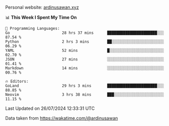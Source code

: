 Personal website: [ardinusawan.xyz](https://ardinusawan.xyz)

<!--START_SECTION:waka-->
📊 **This Week I Spent My Time On** 

```text
💬 Programming Languages: 
Go                       28 hrs 37 mins      ██████████████████████░░░   87.54 % 
Python                   2 hrs 3 mins        ██░░░░░░░░░░░░░░░░░░░░░░░   06.29 % 
YAML                     52 mins             █░░░░░░░░░░░░░░░░░░░░░░░░   02.70 % 
JSON                     27 mins             ░░░░░░░░░░░░░░░░░░░░░░░░░   01.41 % 
Markdown                 14 mins             ░░░░░░░░░░░░░░░░░░░░░░░░░   00.76 % 

🔥 Editors: 
GoLand                   29 hrs 3 mins       ██████████████████████░░░   88.85 % 
Neovim                   3 hrs 38 mins       ███░░░░░░░░░░░░░░░░░░░░░░   11.15 % 
```


 Last Updated on 26/07/2024 12:33:31 UTC
<!--END_SECTION:waka-->
Data taken from https://wakatime.com/@ardinusawan
